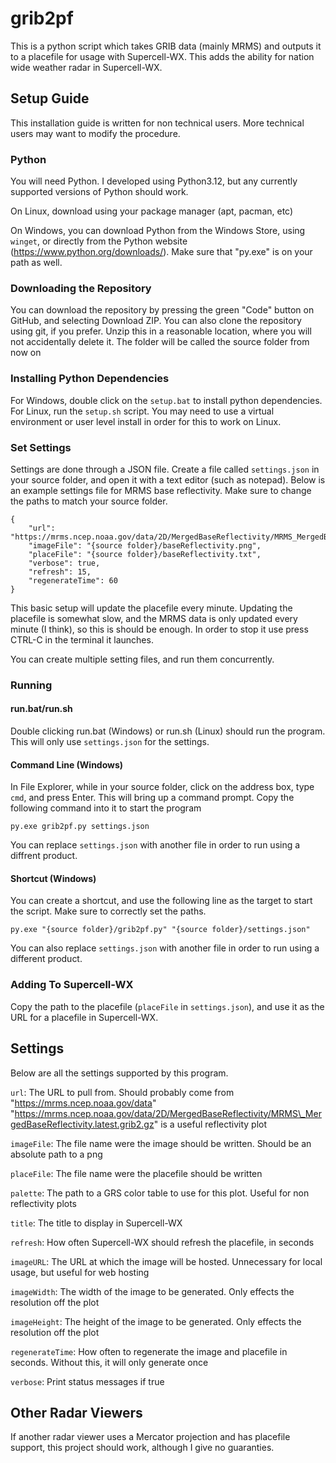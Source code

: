 # grib2pf
This is a python script which takes GRIB data (mainly MRMS) and outputs it to a
placefile for usage with Supercell-WX. This adds the ability for nation wide
weather radar in Supercell-WX.

## Setup Guide
This installation guide is written for non technical users. More technical
users may want to modify the procedure.

### Python
You will need Python. I developed using Python3.12, but any currently supported
versions of Python should work.

On Linux, download using your package manager (apt, pacman, etc)

On Windows, you can download Python from the Windows Store, using `winget`, or
directly from the Python website (https://www.python.org/downloads/). Make sure
that "py.exe" is on your path as well.

### Downloading the Repository
You can download the repository by pressing the green "Code" button on GitHub,
and selecting Download ZIP. You can also clone the repository using git, if you
prefer. Unzip this in a reasonable location, where you will not accidentally
delete it. The folder will be called the source folder from now on

### Installing Python Dependencies
For Windows, double click on the `setup.bat` to install python dependencies.
For Linux, run the `setup.sh` script. You may need to use a virtual environment
or user level install in order for this to work on Linux.

### Set Settings
Settings are done through a JSON file. Create a file called `settings.json` in
your source folder, and open it with a text editor (such as notepad). Below is
an example settings file for MRMS base reflectivity. Make sure to change the
paths to match your source folder.

```
{
    "url": "https://mrms.ncep.noaa.gov/data/2D/MergedBaseReflectivity/MRMS_MergedBaseReflectivity.latest.grib2.gz",
    "imageFile": "{source folder}/baseReflectivity.png",
    "placeFile": "{source folder}/baseReflectivity.txt",
    "verbose": true,
    "refresh": 15,
    "regenerateTime": 60
}
```

This basic setup will update the placefile every minute. Updating the placefile
is somewhat slow, and the MRMS data is only updated every minute (I think), so
this is should be enough. In order to stop it use press CTRL-C in the terminal
it launches.

You can create multiple setting files, and run them concurrently.

### Running
#### run.bat/run.sh
Double clicking run.bat (Windows) or run.sh (Linux) should run the program.
This will only use `settings.json` for the settings.

#### Command Line (Windows)
In File Explorer, while in your source folder, click on the address box, type
`cmd`, and press Enter. This will bring up a command prompt. Copy the following
command into it to start the program
```
py.exe grib2pf.py settings.json
```
You can replace `settings.json` with another file in order to run using a
diffrent product.

#### Shortcut (Windows)
You can create a shortcut, and use the following line as the target to start
the script. Make sure to correctly set the paths.
```
py.exe "{source folder}/grib2pf.py" "{source folder}/settings.json"
```
You can also replace `settings.json` with another file in order to run using a
different product.

### Adding To Supercell-WX
Copy the path to the placefile (`placeFile` in `settings.json`), and use it
as the URL for a placefile in Supercell-WX.

## Settings
Below are all the settings supported by this program.

`url`: The URL to pull from. Should probably come from
"https://mrms.ncep.noaa.gov/data"
"https://mrms.ncep.noaa.gov/data/2D/MergedBaseReflectivity/MRMS\_MergedBaseReflectivity.latest.grib2.gz"
is a useful reflectivity plot

`imageFile`: The file name were the image should be written. Should be an
absolute path to a png

`placeFile`: The file name were the placefile should be written

`palette`: The path to a GRS color table to use for this plot. Useful for non
reflectivity plots

`title`: The title to display in Supercell-WX

`refresh`: How often Supercell-WX should refresh the placefile, in seconds

`imageURL`: The URL at which the image will be hosted. Unnecessary for local
usage, but useful for web hosting

`imageWidth`: The width of the image to be generated. Only effects the resolution
off the plot

`imageHeight`: The height of the image to be generated. Only effects the
resolution off the plot

`regenerateTime`: How often to regenerate the image and placefile in seconds.
Without this, it will only generate once

`verbose`: Print status messages if true

## Other Radar Viewers
If another radar viewer uses a Mercator projection and has placefile support,
this project should work, although I give no guaranties.
